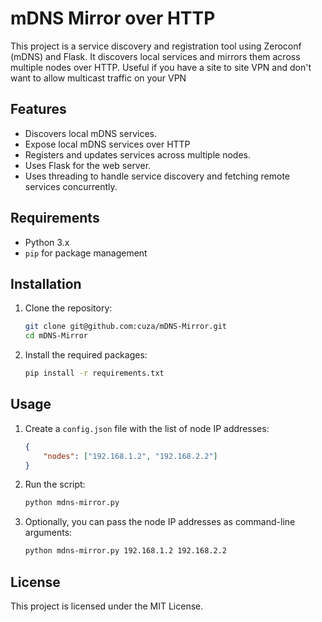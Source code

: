 # mDNS Mirror over HTTP

This project is a service discovery and registration tool using Zeroconf (mDNS) and Flask. It discovers local services and mirrors them across multiple nodes over HTTP. Useful if you have a site to site VPN and don't want to allow multicast traffic on your VPN

## Features

- Discovers local mDNS services.
- Expose local mDNS services over HTTP
- Registers and updates services across multiple nodes.
- Uses Flask for the web server.
- Uses threading to handle service discovery and fetching remote services concurrently.

## Requirements

- Python 3.x
- `pip` for package management

## Installation

1. Clone the repository:
    ```sh
    git clone git@github.com:cuza/mDNS-Mirror.git
    cd mDNS-Mirror
    ```

2. Install the required packages:
    ```sh
    pip install -r requirements.txt
    ```

## Usage

1. Create a `config.json` file with the list of node IP addresses:
    ```json
    {
        "nodes": ["192.168.1.2", "192.168.2.2"]
    }
    ```

2. Run the script:
    ```sh
    python mdns-mirror.py
    ```

3. Optionally, you can pass the node IP addresses as command-line arguments:
    ```sh
    python mdns-mirror.py 192.168.1.2 192.168.2.2
    ```

## License

This project is licensed under the MIT License.
